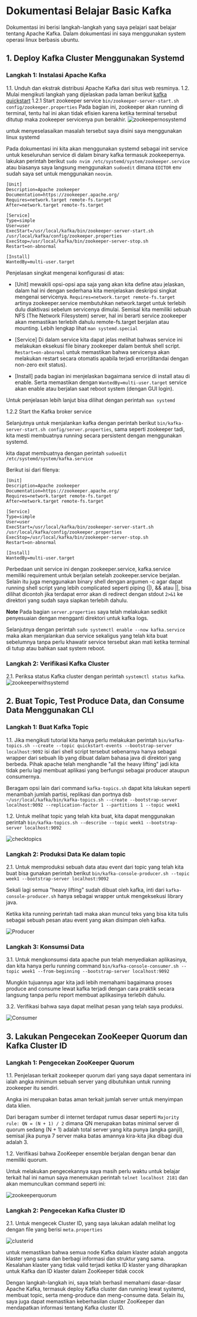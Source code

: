 # Dokumentasi Belajar Basic Kafka
Dokumentasi ini berisi langkah-langkah yang saya pelajari saat belajar tentang Apache Kafka. Dalam dokumentasi ini saya menggunakan system operasi linux berbasis ubuntu.

## 1. Deploy Kafka Cluster Menggunakan Systemd
### Langkah 1: Instalasi Apache Kafka
1.1. Unduh dan ekstrak distribusi Apache Kafka dari situs web resminya.
1.2. Mulai mengikuti langkah yang dijelaskan pada laman berikut [kafka quickstart](https://kafka.apache.org/quickstart)
1.2.1 Start zookeeper service
`bin/zookeeper-server-start.sh config/zookeeper.properties`
Pada bagian ini, zookeeper akan running di terminal, tentu hal ini akan tidak efisien karena ketika terminal tersebut ditutup maka zookeeper servicenya pun berakhir.
![zookeepernosystemd](https://github.com/mfahryan/Learning-Kafka/assets/112185850/f1770e36-5187-4c7a-b057-2a902880fd7c)

untuk menyeselasaikan masalah tersebut saya disini saya menggunakan linux systemd

Pada dokumentasi ini kita akan menggunakan systemd sebagai init service untuk keseluruhan service di dalam binary kafka termasuk zookeepernya.
lakukan perintah berikut `sudo nvim /etc/systemd/system/zookeeper.service` atau biasanya saya langsung menggunakan `sudoedit` dimana `EDITOR` env sudah saya set untuk menggunakan `neovim`.

```
[Unit]
Description=Apache zookeeper
Documentation=https://zookeeper.apache.org/
Requires=network.target remote-fs.target
After=network.target remote-fs.target

[Service]
Type=simple
User=user
ExecStart=/usr/local/kafka/bin/zookeeper-server-start.sh /usr/local/kafka/config/zookeeper.properties
ExecStop=/usr/local/kafka/bin/zookeeper-server-stop.sh
Restart=on-abnormal

[Install]
WantedBy=multi-user.target

```
Penjelasan singkat mengenai konfigurasi di atas:

- [Unit] mewakili opsi-opsi apa saja yang akan kita define atau jelaskan, dalam hal ini dengan sederhana kita menjelaskan deskripsi singkat mengenai servicenya. `Requires=network.target remote-fs.target` artinya zookeeper.service membutuhkan network.target untuk terlebih dulu diaktivasi sebelum servicenya dimulai. Semisal kita memiliki sebuah NFS (The Network Filesystem) server, hal ini berarti service zookeeper akan memastikan terlebih dahulu remote-fs.target berjalan atau mounting. Lebih lengkap lihat `man systemd.special`

- [Service] Di dalam service kita dapat jelas melihat bahwas service ini melakukan eksekusi file binary zookeeper dalam bentuk shell script.
  `Restart=on-abnormal` untuk memastikan bahwa servicenya akan melakukan restart secara otomatis apabila terjadi error(ditandai dengan non-zero exit status).

- [Install] pada bagian ini menjelaskan bagaimana service di install atau di enable. Serta memastikan dengan `WantedBy=multi-user.target` service akan enable atau berjalan saat reboot system (dengan GUI login).

Untuk penjelasan lebih lanjut bisa dilihat dengan perintah `man systemd`

1.2.2 Start the Kafka broker service

Selanjutnya untuk menjalankan kafka dengan perintah berikut `bin/kafka-server-start.sh config/server.properties`, sama seperti zookeeper tadi, kita mesti membuatnya running secara persistent dengan menggunakan systemd.

kita dapat membuatnya dengan perintah `sudoedit /etc/systemd/system/kafka.service`

Berikut isi dari filenya:

```
[Unit]
Description=Apache zookeeper
Documentation=https://zookeeper.apache.org/
Requires=network.target remote-fs.target
After=network.target remote-fs.target

[Service]
Type=simple
User=user
ExecStart=/usr/local/kafka/bin/zookeeper-server-start.sh /usr/local/kafka/config/zookeeper.properties
ExecStop=/usr/local/kafka/bin/zookeeper-server-stop.sh
Restart=on-abnormal

[Install]
WantedBy=multi-user.target

```

Perbedaan unit service ini dengan zookeeper.service, kafka.service memiliki requirement untuk berjalan setelah zookeeper.service berjalan. Selain itu juga menggunakan binary shell dengan argumen -c agar dapat running shell script yang lebih complicated seperti piping (|), && atau ||, bisa dilihat dicontoh jika terdapat error akan di redirect dengan stdout `2>&1` ke direktori yang sudah saya siapkan terlebih dahulu.

**Note** Pada bagian `server.properties` saya telah melakukan sedikit penyesuaian dengan mengganti direktori untuk kafka logs.

Selanjutnya dengan perintah `sudo systemctl enable --now kafka.service` maka akan menjalankan dua service sekaligus yang telah kita buat sebelumnya tanpa perlu khawatir service tersebut akan mati ketika terminal di tutup atau bahkan saat system reboot.

### Langkah 2: Verifikasi Kafka Cluster

2.1. Periksa status Kafka cluster dengan perintah `systemctl status kafka`.
![zookeeperwithsystemd](https://github.com/mfahryan/Learning-Kafka/assets/112185850/be3eb162-639d-4645-b7aa-83af2596f2df)

## 2. Buat Topic, Test Produce Data, dan Consume Data Menggunakan CLI

### Langkah 1: Buat Kafka Topic

1.1. Jika mengikuti tutorial kita hanya perlu melakukan perintah `bin/kafka-topics.sh --create --topic quickstart-events --bootstrap-server localhost:9092` isi dari shell script tersebut sebenarnya hanya sebagai wrapper dari sebuah lib yang dibuat dalam bahasa java di direktori yang berbeda. Pihak apache telah menghandle "all the heavy lifting" jadi kita tidak perlu lagi membuat aplikasi yang berfungsi sebagai producer ataupun consumernya.

Beragam opsi lain dari command `kafka-topics.sh` dapat kita lakukan seperti menambah jumlah partisi, replikasi dan portnya dsb `~/usr/local/kafka/bin/kafka-topics.sh --create --bootstrap-server localhost:9092 --replication-factor 1 --partitions 1 --topic week1`

1.2. Untuk melihat topic yang telah kita buat, kita dapat menggunakan perintah `bin/kafka-topics.sh --describe --topic week1 --bootstrap-server localhost:9092`

![checktopics](https://github.com/mfahryan/Learning-Kafka/assets/112185850/4cf2f320-b96d-49c3-a670-0f33e0399830)


### Langkah 2: Produksi Data Ke dalam topic

2.1. Untuk memproduksi sebuah data atau event dari topic yang telah kita buat bisa gunakan perintah berikut `bin/kafka-console-producer.sh --topic week1 --bootstrap-server localhost:9092`

Sekali lagi semua "heavy lifting" sudah dibuat oleh kafka, inti dari `kafka-console-producer.sh` hanya sebagai wrapper untuk mengeksekusi library java.

Ketika kita running perintah tadi maka akan muncul teks yang bisa kita tulis sebagai sebuah pesan atau event yang akan disimpan oleh kafka.

![Producer](https://github.com/mfahryan/Learning-Kafka/assets/112185850/dca38c30-282e-4e8b-9627-2d19223ca6be)


### Langkah 3: Konsumsi Data

3.1. Untuk mengkonsumsi data apache pun telah menyediakan aplikasinya, dan kita hanya perlu running command `bin/kafka-console-consumer.sh --topic week1 --from-beginning --bootstrap-server localhost:9092`

Mungkin tujuannya agar kita jadi lebih memahami bagaimana proses produce and consume lewat kafka terjadi dengan cara praktik secara langsung tanpa perlu report membuat aplikasinya terlebih dahulu.

3.2. Verifikasi bahwa saya dapat melihat pesan yang telah saya produksi.

![Consumer](https://github.com/mfahryan/Learning-Kafka/assets/112185850/54b77363-db54-4f83-ac93-96f0ffe5a703)


## 3. Lakukan Pengecekan ZooKeeper Quorum dan Kafka Cluster ID

### Langkah 1: Pengecekan ZooKeeper Quorum

1.1. Penjelasan terkait zookeeper quorum dari yang saya dapat sementara ini ialah angka minimum sebuah server yang dibutuhkan untuk running zookeeper itu sendiri.

Angka ini merupakan batas aman terkait jumlah server untuk menyimpan data klien.

Dari beragam sumber di internet terdapat rumus dasar seperti `Majority rule: QN = (N + 1) / 2` dimana QN merupakan batas minimal server di quorum sedang (N + 1) adalah total server yang kita punya (angka ganjil), semisal jika punya 7 server maka batas amannya kira-kita jika dibagi dua adalah 3.

1.2. Verifikasi bahwa ZooKeeper ensemble berjalan dengan benar dan memiliki quorum.

Untuk melakukan pengecekannya saya masih perlu waktu untuk belajar terkait hal ini namun saya menemukan perintah `telnet localhost 2181` dan akan memunculkan command seperti ini:

![zookeeperquorum](https://github.com/mfahryan/Learning-Kafka/assets/112185850/589ca451-95b6-4f41-b083-6edf101313ef)


### Langkah 2: Pengecekan Kafka Cluster ID

2.1. Untuk mengecek Cluster ID, yang saya lakukan adalah melihat log dengan file yang berisi `meta.properties`

![clusterid](https://github.com/mfahryan/Learning-Kafka/assets/112185850/bb237258-9ee0-4c80-a194-9c083627e6d2)

untuk memastikan bahwa semua node Kafka dalam klaster adalah anggota klaster yang sama dan berbagi informasi dan struktur yang sama. Kesalahan klaster yang tidak valid terjadi ketika ID klaster yang diharapkan untuk Kafka dan ID klaster dalam ZooKeeper tidak cocok


Dengan langkah-langkah ini, saya telah berhasil memahami dasar-dasar Apache Kafka, termasuk deploy Kafka cluster dan running lewat systemd, membuat topic, serta meng-produce dan meng-consume data. Selain itu, saya juga dapat memastikan keberhasilan cluster ZooKeeper dan mendapatkan informasi tentang Kafka cluster ID.

